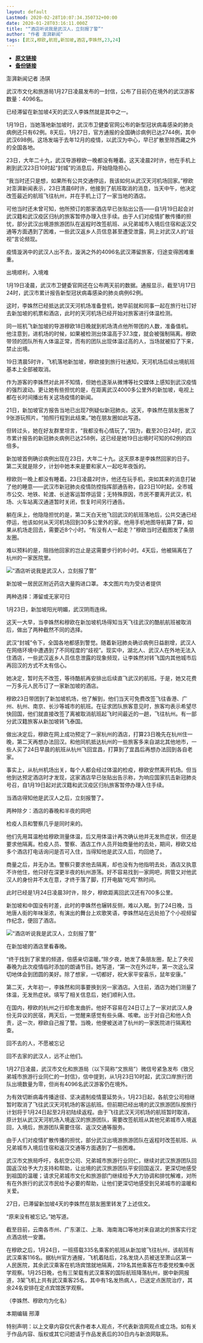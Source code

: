 ```yaml
---
layout: default
Lastmod: 2020-02-28T10:07:34.350732+00:00
date: 2020-01-28T03:16:11.000Z
title: "“酒店听说我是武汉人，立刻报了警”"
author: "作者 澎湃新闻"
tags: [武汉,穆欧,航班,新加坡,酒店,李姝然,23,24]
---
```


* [**原文链接**](https://k.sina.com.cn/article_5044281310_12ca99fde0200160ta.html)
* [**备份链接**](https://web.archive.org/web/20200221144624/https://k.sina.com.cn/article_5044281310_12ca99fde0200160ta.html)


澎湃新闻记者 汤琪

武汉市文化和旅游局1月27日凌晨发布的一封信，公布了目前仍在境外的武汉游客数量：4096名。

已经滞留在新加坡4天的武汉人李姝然就是其中之一。

1月19日，当她落地新加坡时，武汉市卫健委官网公布的新型冠状病毒感染的肺炎病例还只有62例。8天后，1月27日，官方通报的全国确诊病例已达2744例，其中武汉698例。这场发端于去年12月的疫情，以武汉为中心，早已扩散至除西藏之外的全国各地。

23日，大年二十九，武汉导游穆欧一晚都没有睡着。这天凌晨2时许，他在手机上刷到武汉23日10时起“封城”的消息后，开始隐隐担心。

“我当时还只是想，如果所有公共交通停运，我该如何从武汉天河机场回家。”穆欧对澎湃新闻表示，23日清晨6时许，他接到了航班取消的消息，当天中午，他决定改签最近的航班飞往杭州，并在手机上订了一家当地的酒店。

可他当时还未曾可知，他所预订的那家酒店早已张贴出公告——自1月19日起会对武汉籍和武汉疫区归杭的旅客暂停办理入住手续。由于人们对疫情扩散传播的担忧，部分武汉出境游旅游团队在返程时改签航班、从兄弟城市入境后住宿和返汉交通等方面遇到了困难，一些武汉返乡人员信息甚至遭受泄露，网上对武汉人的“歧视”言论频现。

疫情漩涡中的武汉人出不去，漩涡之外的4096名武汉滞留旅客，归途变得困难重重。

出境顺利，入境难

1月19日凌晨，武汉市卫健委官网还在公布两天前的数据。通报显示，截至1月17日24时，武汉市累计报告新型冠状病毒感染的肺炎病例62例。

这时，李姝然已经抵达武汉天河机场准备登机，她早前就和同事一起在旅行社订好去新加坡的机票和酒店，此时的天河机场已经开始对旅客进行体温检测。

同一班机飞新加坡的导游穆欧18日晚就到机场清点他所带团的人数，准备值机。他注意到，进机场的时候，如果被检测出体温高于37.3度，就会被强制隔离。穆欧带领的团队所有人体温正常，而有的团队出现体温过高的人，当场就被扣了下来，禁止出境。

19日清晨5时许，飞机落地新加坡，穆欧接到旅行社通知，天河机场后续出境航班基本上全部被取消。

作为游客的李姝然对此并不知情，但她也逐渐从微博等社交媒体上感知到武汉疫情的强烈波动。更让她有些担忧的是，在距离武汉4000多公里外的新加坡，电视上都在长时间播出有关这场疫情的新闻。

21日，新加坡官方报告当地已出现7例疑似新冠肺炎。这天，李姝然在朋友圈发了9张游玩照片。“拍照行程到此结束。”她在朋友圈如此写道。

但转过头，她在好友群里坦言，“我都没有心情玩了。”因为，截至20日24时，武汉市累计报告的新冠肺炎病例已达258例，这已经是她19日出境时可知的62例的四倍多。

新加坡首例确诊病例出现在23日，大年二十九。这天原本是李姝然回家的日子。第二天就是除夕，计划中她本来是要和家人一起吃年夜饭的。

穆欧则一晚上都没有睡着。23日凌晨2时许，他还在玩手机，突如其来的消息打破了他的睡意——武汉市新冠肺炎疫情防控指挥部通告称，自23日10时起，全市城市公交、地铁、轮渡、长途客运暂停运营；无特殊原因，市民不要离开武汉，机场、火车站离汉通道暂时关闭，恢复时间另行通告。

躺在床上，他隐隐担忧的是，第二天白天他飞回武汉的航班落地后，公共交通已经停运，他该如何从天河机场回到30多公里外的家。他用手机地图导航算了算，如果从机场走回去，需要近8个小时。“有没有人一起走？”穆欧当时还截图发了条朋友圈。

难以预料的是，阻挡他回家的岂止是这需要步行的8小时。4天后，他被隔离在了杭州的一家医院里。

![“酒店听说我是武汉人，立刻报了警”](/images/post/4ed1612bb5b4340d9723f5175246fb5a.jpg)

新加坡一居民区附近药店大量购进口罩。 本文图片均为受访者提供

两种选择：滞留或无家可归

1月23日，新加坡阳光明媚，武汉阴雨连绵。

这天一大早，当李姝然和穆欧在新加坡机场得知当天飞往武汉的酷航航班被取消后，做出了两种截然不同的选择。

武汉“封城”令下，全国各地都感到警觉。随着新冠肺炎确诊病例日益剧增，武汉人在网络环境中遭遇到了不同程度的“歧视”。现实中，湖北人、武汉人在外地无法入住酒店，一些武汉返乡人员信息泄露的现象频现，让李姝然对转飞国内其他城市后再回汉的方式不太有信心。

她决定，暂时先不改签，等待酷航再安排出后续直飞武汉的航班。于是，她又花费一万多元人民币订了一家新加坡的酒店。

穆欧23日带团到了新加坡机场，他了解到，他们当天可免费改签飞往香港、广州、杭州、南京、长沙等城市的航班。在征求团队旅客意见时，旅客均表示希望尽快回国，他们就直接改签了离被取消航班起飞时间最近的一趟，飞往杭州。有一部分武汉籍旅客从新加坡转飞泰国。

做出决定后，穆欧在网上成功预定了一家杭州的酒店，打算23日晚先在杭州住一晚，第二天再想办法回汉。和他同机抵达杭州的一些旅客多来自湖北其他地市，一些人买了24日早晨的航班从杭州飞回宜昌，打算到了宜昌后再想办法回到各自老家。

事实上，从杭州机场出关，每个人都会经过体温的检疫，穆欧安然离开机场。但当他到达预定酒店时才发现，这家酒店早已张贴出告示称，为响应国家抗击新冠肺炎号召，自1月19日起对武汉籍和武汉疫区归杭旅客暂停办理入住手续。

当酒店得知他是武汉人之后，立刻报警了。

两种除夕：酒店的春晚和半夜的网吧

检疫人员和警察几乎是同时来的。

他们先用耳温枪给穆欧测量体温，后又用体温计再次确认他并无发热症状，但还是要求他隔离。检疫人员、警察、酒店工作人员开始商量他的去处，期间，穆欧又给多个酒店打电话询问是否可入住，当得知他是武汉人后，均回绝了。

商量之后，并无办法。警察只要求他去隔离，却也没有为他指明去处，酒店又执意不许他住，他只好在深更半夜的杭州游荡。好不容易找到一家网吧，网管又对他武汉人的身份并不太在意，才终于落了脚，打开电脑“吃鸡”熬时间。

此时已经是1月24日凌晨3时许，除夕，穆欧距离回武汉还有700多公里。

新加坡和中国没有时差，此时的李姝然也辗转反侧，难以入眠。到了24日晚，当地唐人街的年味渐浓，有演出的舞台上欢歌笑语，李姝然站在远处拍了个小视频留作纪念，便回了酒店。

![“酒店听说我是武汉人，立刻报了警”](/images/post/4e0ef25766d5ce89019e6e767bbcde38.jpg)

在新加坡的酒店里看春晚。

“终于找到了家里的频道，倍感亲切温暖。”除夕夜，她发了条朋友圈，配上了央视春晚为此次疫情临时添加的朗诵节目。她写道，“第一次在外过年，第一次这么深切地体会到团圆的美好。除了想家，一切都好，祝大家平安喜乐，鼠年安康。”

第二天，大年初一，李姝然和同事要换到另一家酒店。入住前，酒店为她们测量了体温，无发热症状。填写了相关信息后，她们顺利入住。

在国内，穆欧的杭州之行却愈发曲折。他好不容易在24日订上了一家对武汉人身份无异议的民宿，两天后，一觉醒来感觉有些头痛、咳嗽。出于对自己和他人负责，这一次，穆欧自己报了警。当晚，他便被送进了杭州的一家医院进行隔离检查。

回不去的人，不愿被忘记

回不去家的武汉人，远不止他们。

1月27日凌晨，武汉市文化和旅游局（以下简称“文旅局”）微信号紧急发布《致兄弟城市旅游行业同仁的一封信》，信中提到，从1月23日10时起，武汉口岸旅行团队出境数量为零，但尚有4096名武汉游客仍在境外。

为有效切断病毒传播途径、坚决遏制疫情蔓延势头，1月23日起，各航空公司相继暂时取消了飞往武汉天河机场的客运航班。但前期已经出境的武汉旅游团队按旅行计划将于1月24日起至2月初陆续返程。由于飞往武汉天河机场的航班暂时取消，原计划从武汉天河机场入境返汉的旅游团队，需要改签航班从其他兄弟城市入境返回，入境后，旅游团队需要住宿、返汉交通等服务。

由于人们对疫情扩散传播的担忧，部分武汉出境游旅游团队在返程时改签航班、从兄弟城市入境后住宿和返汉交通等方面遇到了一些困难。

武汉市文旅局呼吁，各航空公司、兄弟城市旅游行业同仁，继续对武汉旅游团队回国返汉给予大力支持和帮助，让出境的武汉旅游团队平安回国返汉，更深切地感受到祖国的温暖；请求兄弟城市文化和旅游部门继续给予大力协调和排忧解难，对所有在外旅行的武汉市民给予必要的帮助，让他们更深切地感受到兄弟城市的温暖和关爱。

27日，已滞留新加坡4天的李姝然在朋友圈里转发了上述信文。

“原来没有被忘记。”她写道。

截至目前，云南各市州、广东湛江、上海、海南海口等地对来自湖北的旅客实行定点酒店统一安置。

在穆欧之后，1月24日，一班搭载335名乘客的航班从新加坡飞往杭州，该航班有武汉乘客116名。据杭州官方通报，飞机着陆后，2名发烧人员被送至萧山区第一人民医院，其余武汉乘客在机场宾馆就地隔离，219名其他乘客在市委党校集中医学观察。1月25日晚，也有三架载有武汉乘客的国际航班降落杭州，据中新网报道，3架飞机上共有武汉乘客25名，其中有1名发热病人，已送定点医院治疗，其余24名安排在定点宾馆医学观察。

（李姝然、穆欧均为化名）

本期编辑 邢潭

特别声明：以上文章内容仅代表作者本人观点，不代表新浪网观点或立场。如有关于作品内容、版权或其它问题请于作品发表后的30日内与新浪网联系。

